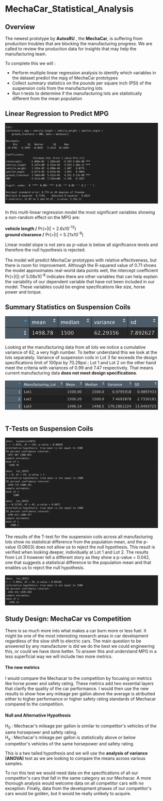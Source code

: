 # MechaCar_Statistical_Analysis
## Overview

The newest prototype by **AutosRU** , the **MechaCar**, is suffering from production troubles that are blocking the manufacturing progress. We are called to review the production data for insights that may help the manufacturing team.

To complete this we will :<br>
- Perform multiple linear regression analysis to identify which variables in the dataset predict the mpg of MechaCar prototypes<br>
- Collect summary statistics on the pounds per square inch (PSI) of the suspension coils from the manufacturing lots<br>
- Run t-tests to determine if the manufacturing lots are statistically different from the mean population



## Linear Regression to Predict MPG 


![](images/linear_regression.png)
<br><br>
In this multi-linear regression model the most significant variables showing a non-random effect on the MPG are: <br>
<br>
**vehicle length /**  Pr(>|t| = 2.6x10<sup>-12</sup>)<br>
**ground clearance /**  Pr(>|t| = 5.21x10<sup>-8</sup>)<br>
<br>
Linear model slope is not zero as p-value is below all significance levels and therefore the null hypothesis is rejected. 
<br><br>
The model will predict MechaCar prototypes with relative effectiveness, but there is room for improvement. Although the R-squared value of 0.71 shows the model approximates real-world data points well, the intercept coefficient Pr(>|t|) of 5.08x10<sup>-8</sup> indicates there are other variables that can help explain the variability of our dependent variable that have not been included in our model. These variables could be engine specifications like size, horse power and torque. 



## Summary Statistics on Suspension Coils 
![](images/total_summary.png)
<br><br>
Looking at the manufacturing data from all lots we notice a cumulative variance of 62, a very high number. To better understand this we look at the lots separately.  Variance of suspension coils in Lot 3 far exceeds the design specifications limit of 100psi by 70.29psi ; Lot 1 and Lot 2 on the other hand meet the criteria with variances of 0.99 and 7.47 respectively. That means current manufacturing data **does not meet design specifications**.
<br><br>
![](images/lot_summary.png)
<br><br>

## T-Tests on Suspension Coils

![](images/coilsall_3.png)
<br>  
The results of the T-test for the suspension coils across all manufacturing lots show no statistical difference from the population mean, and the p-value (0.0603) does not allow us to reject the null hypothesis. This result is verified when looking deeper, individually at Lot 1 and Lot 2. The results from Lot 3 however tell a different story as they show a p-value = 0.042, one that suggests a  statistical difference to the population mean and that enables us to reject the null hypothesis. 
<br>     
![](images/t-lot_3.png)
<br>
## Study Design: MechaCar vs Competition

There is so much more into what makes a car burn more or less fuel. It might be one of the most interesting research areas in car development regardless of the slow shift to electric cars. The main question to be answered by any manufacturer is did we do the best we could engineering this, or could we have done better. To answer this and understand MPG in a less superficial way we will include two more metrics.  

#### The new metrics
I would compare the Mechacar to the competition by focusing on metrics like horse power and safety rating. These metrics add two essential layers that clarify the quality of the car performance.  I would then use the new results to show how any mileage per gallon above the average is atributted either to higher performance or higher safety rating standards of Mechacar compared to the competition. <br>

#### Null and Alternative Hypothesis
H<sub>0</sub> : Mechacar's mileage per gallon is similar to competitor's vehicles of the same horsepower and safety rating.<br>
H<sub>a</sub> : Mechacar's mileage per gallon is statistically above or below competitor's vehicles of the same horsepower and safety rating.

This is a two tailed hypothesis and we will use the **analysis of variance (ANOVA)** test as we are looking to compare the means across various samples. 

To run this test we would need data on the specifications of all our competitor's cars that fall in the same category as our Mechacar. A more thorough analysis would welcome data on all competitor cars with no exception. Finally, data from the development phases of our competitor's cars would be golden, but it would be really unlikely to acquire. 


